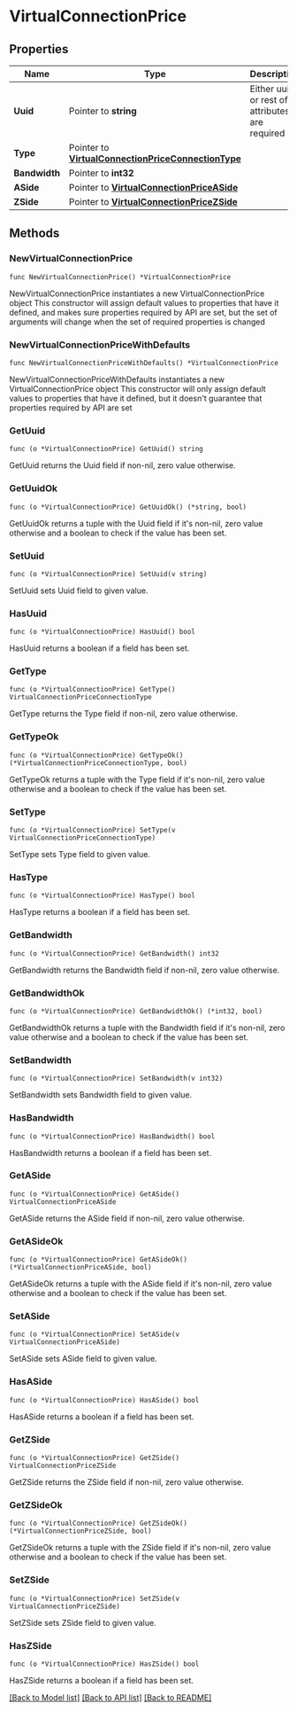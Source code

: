 # VirtualConnectionPrice

## Properties

Name | Type | Description | Notes
------------ | ------------- | ------------- | -------------
**Uuid** | Pointer to **string** | Either uuid or rest of attributes are required | [optional] 
**Type** | Pointer to [**VirtualConnectionPriceConnectionType**](VirtualConnectionPriceConnectionType.md) |  | [optional] 
**Bandwidth** | Pointer to **int32** |  | [optional] 
**ASide** | Pointer to [**VirtualConnectionPriceASide**](VirtualConnectionPriceASide.md) |  | [optional] 
**ZSide** | Pointer to [**VirtualConnectionPriceZSide**](VirtualConnectionPriceZSide.md) |  | [optional] 

## Methods

### NewVirtualConnectionPrice

`func NewVirtualConnectionPrice() *VirtualConnectionPrice`

NewVirtualConnectionPrice instantiates a new VirtualConnectionPrice object
This constructor will assign default values to properties that have it defined,
and makes sure properties required by API are set, but the set of arguments
will change when the set of required properties is changed

### NewVirtualConnectionPriceWithDefaults

`func NewVirtualConnectionPriceWithDefaults() *VirtualConnectionPrice`

NewVirtualConnectionPriceWithDefaults instantiates a new VirtualConnectionPrice object
This constructor will only assign default values to properties that have it defined,
but it doesn't guarantee that properties required by API are set

### GetUuid

`func (o *VirtualConnectionPrice) GetUuid() string`

GetUuid returns the Uuid field if non-nil, zero value otherwise.

### GetUuidOk

`func (o *VirtualConnectionPrice) GetUuidOk() (*string, bool)`

GetUuidOk returns a tuple with the Uuid field if it's non-nil, zero value otherwise
and a boolean to check if the value has been set.

### SetUuid

`func (o *VirtualConnectionPrice) SetUuid(v string)`

SetUuid sets Uuid field to given value.

### HasUuid

`func (o *VirtualConnectionPrice) HasUuid() bool`

HasUuid returns a boolean if a field has been set.

### GetType

`func (o *VirtualConnectionPrice) GetType() VirtualConnectionPriceConnectionType`

GetType returns the Type field if non-nil, zero value otherwise.

### GetTypeOk

`func (o *VirtualConnectionPrice) GetTypeOk() (*VirtualConnectionPriceConnectionType, bool)`

GetTypeOk returns a tuple with the Type field if it's non-nil, zero value otherwise
and a boolean to check if the value has been set.

### SetType

`func (o *VirtualConnectionPrice) SetType(v VirtualConnectionPriceConnectionType)`

SetType sets Type field to given value.

### HasType

`func (o *VirtualConnectionPrice) HasType() bool`

HasType returns a boolean if a field has been set.

### GetBandwidth

`func (o *VirtualConnectionPrice) GetBandwidth() int32`

GetBandwidth returns the Bandwidth field if non-nil, zero value otherwise.

### GetBandwidthOk

`func (o *VirtualConnectionPrice) GetBandwidthOk() (*int32, bool)`

GetBandwidthOk returns a tuple with the Bandwidth field if it's non-nil, zero value otherwise
and a boolean to check if the value has been set.

### SetBandwidth

`func (o *VirtualConnectionPrice) SetBandwidth(v int32)`

SetBandwidth sets Bandwidth field to given value.

### HasBandwidth

`func (o *VirtualConnectionPrice) HasBandwidth() bool`

HasBandwidth returns a boolean if a field has been set.

### GetASide

`func (o *VirtualConnectionPrice) GetASide() VirtualConnectionPriceASide`

GetASide returns the ASide field if non-nil, zero value otherwise.

### GetASideOk

`func (o *VirtualConnectionPrice) GetASideOk() (*VirtualConnectionPriceASide, bool)`

GetASideOk returns a tuple with the ASide field if it's non-nil, zero value otherwise
and a boolean to check if the value has been set.

### SetASide

`func (o *VirtualConnectionPrice) SetASide(v VirtualConnectionPriceASide)`

SetASide sets ASide field to given value.

### HasASide

`func (o *VirtualConnectionPrice) HasASide() bool`

HasASide returns a boolean if a field has been set.

### GetZSide

`func (o *VirtualConnectionPrice) GetZSide() VirtualConnectionPriceZSide`

GetZSide returns the ZSide field if non-nil, zero value otherwise.

### GetZSideOk

`func (o *VirtualConnectionPrice) GetZSideOk() (*VirtualConnectionPriceZSide, bool)`

GetZSideOk returns a tuple with the ZSide field if it's non-nil, zero value otherwise
and a boolean to check if the value has been set.

### SetZSide

`func (o *VirtualConnectionPrice) SetZSide(v VirtualConnectionPriceZSide)`

SetZSide sets ZSide field to given value.

### HasZSide

`func (o *VirtualConnectionPrice) HasZSide() bool`

HasZSide returns a boolean if a field has been set.


[[Back to Model list]](../README.md#documentation-for-models) [[Back to API list]](../README.md#documentation-for-api-endpoints) [[Back to README]](../README.md)


